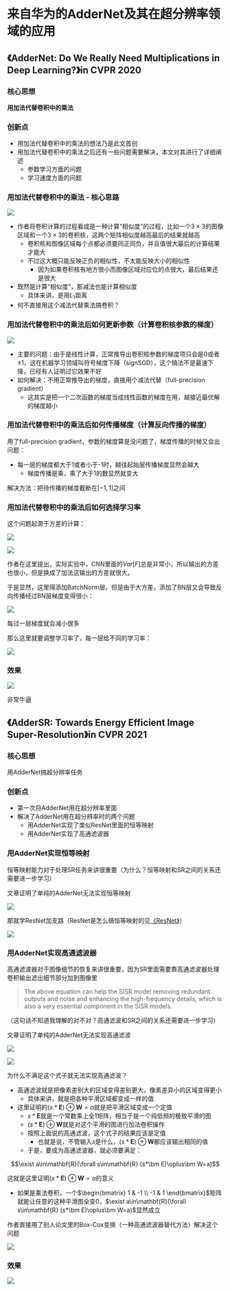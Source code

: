 # 来自华为的AdderNet及其在超分辨率领域的应用

## 《AdderNet: Do We Really Need Multiplications in Deep Learning?》in CVPR 2020

### 核心思想

**用加法代替卷积中的乘法**

### 创新点

* 用加法代替卷积中的乘法的想法乃是此文首创
* 用加法代替卷积中的乘法之后还有一些问题需要解决，本文对其进行了详细阐述
  * 参数学习方面的问题
  * 学习速度方面的问题

### 用加法代替卷积中的乘法 - 核心思路

![](i/AdderNet0.png)

* 作者将卷积计算的过程看成是一种计算“相似度”的过程，比如一个$3\times 3$的图像区域和一个$3\times 3$的卷积核，这两个矩阵相似度越高最后的结果就越高
  * 卷积核和图像区域每个点都必须要同正同负，并且值很大最后的计算结果才能大
  * 不过这大概只能反映正负的相似性，不太能反映大小的相似性
    * 因为如果卷积核有地方很小而图像区域对应位的点很大，最后结果还是很大
* 既然是计算“相似度”，那减法也能计算相似度
  * 具体来讲，是用$L_1$距离
* 何不直接用这个减法代替乘法搞卷积？

### 用加法代替卷积中的乘法后如何更新参数（计算卷积核参数的梯度）

![](i/AdderNet1.png)

* 主要的问题：由于是线性计算，正常推导出卷积核参数的梯度项只会是0或者$\pm 1$，这在机器学习领域叫符号梯度下降（signSGD），这个搞法不是最速下降，已经有人证明过它效果不好
* 如何解决：不用正常推导出的梯度，直接用个减法代替（full-precision gradient）
  * 这其实是把一个二次函数的梯度当成线性函数的梯度在用，越接近最优解的梯度越小

### 用加法代替卷积中的乘法后如何传播梯度（计算反向传播的梯度）

用了full-precision gradient，参数的梯度算是没问题了，梯度传播的时候又会出问题：
* 每一层的梯度都大于1或者小于-1时，越往起始层传播梯度显然会越大
  * 梯度传播是乘，乘了大于1的数显然就变大

解决方法：把待传播的梯度截断在$[-1,1]$之间

### 用加法代替卷积中的乘法后如何选择学习率

这个问题起源于方差的计算：

![](i/AdderNetVAR1.png)

![](i/AdderNetVAR2.png)

作者在这里提出，实际实验中，CNN里面的$Var[F]$总是非常小，所以输出的方差也很小，但是换成了加法这输出的方差就很大。

于是显然，这里得添加BatchNorm层，但是由于大方差，添加了BN层又会导致反向传播经过BN层梯度变得很小：

![](i/AdderNetBN.png)

每过一层梯度就会减小很多

那么这里就要调整学习率了，每一层给不同的学习率：

![](i/AdderNetAlpha.png)

### 效果

![](i/AdderNetResult.png)

非常牛逼

## 《AdderSR: Towards Energy Efficient Image Super-Resolution》in CVPR 2021

### 核心思想

用AdderNet搞超分辨率任务

### 创新点

* 第一次将AdderNet用在超分辨率里面
* 解决了AdderNet用在超分辨率时的两个问题
  * 用AdderNet实现了类似ResNet里面的恒等映射
  * 用AdderNet实现了高通滤波器

### 用AdderNet实现恒等映射

恒等映射能力对于处理SR任务来讲很重要（为什么？恒等映射和SR之间的关系还需要进一步学习）

文章证明了单纯的AdderNet无法实现恒等映射

![](i/AdderNetSR1.png)

那就学ResNet加支路（ResNet是怎么搞恒等映射的见[《ResNet》](../人工智能/ResNet.md)）

![](i/AdderNetSR2.png)

### 用AdderNet实现高通滤波器

高通滤波器对于图像细节的恢复来讲很重要，因为SR里面需要靠高通滤波器处理卷积输出滤出细节部分加到图像里

>The above equation can help the SISR model removing redundant outputs and noise and enhancing the high-frequency details, which is also a very essential component in the SISR models.

（这句话不知道我理解的对不对？高通滤波和SR之间的关系还需要进一步学习）

文章证明了单纯的AdderNet无法实现高通滤波

![](i/AdderNetSR31.png)

![](i/AdderNetSR32.png)

为什么不满足这个式子就无法实现高通滤波？
* 高通滤波就是把像素差别大的区域变得差别更大，像素差异小的区域变得更小
  * 具体来讲，就是把各种平滑区域都变成一样的值
* 这里证明的$(s*\bm E)\oplus\bm W=a$就是把平滑区域变成一个定值
  * $s*\bm E$就是一个常数乘上全1矩阵，相当于是一个纯低频的极致平滑的图
  * $(s*\bm E)\oplus\bm W$就是对这个平滑的图进行加法卷积操作
  * 按照上面说的高通滤波，这个式子的结果应该是定值
    * 也就是说，不管输入$s$是什么，$(s*\bm E)\oplus\bm W$都应该输出相同的值
  * 于是，要成为高通滤波器，就必须要满足：

$$\exist a\in\mathbf{R}(\forall s\in\mathbf{R} (s*\bm E)\oplus\bm W=a)$$

这就是这里证明$(s*\bm E)\oplus\bm W=a$的意义

* 如果是乘法卷积，一个$\begin{bmatrix} 1 & -1 \\ -1 & 1 \end{bmatrix}$矩阵就能让任意的这种平滑图全变0，$\exist a\in\mathbf{R}(\forall s\in\mathbf{R} (s*\bm E)\oplus\bm W=a)$显然成立

作者直接用了别人论文里的Box-Cox变换（一种高通滤波器替代方法）解决这个问题

![](i/AdderNetSR4.png)

### 效果

![](i/AdderNetSRR.png)
